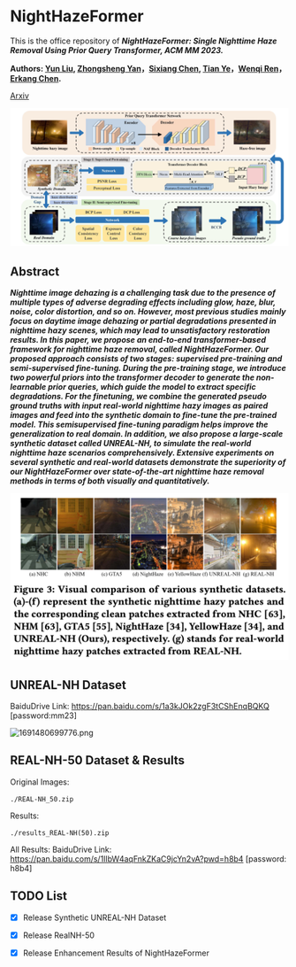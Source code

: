 # NightHazeFormer
This is the office repository of ***NightHazeFormer: Single Nighttime Haze Removal Using Prior Query Transformer, ACM MM 2023.***

**Authors: [Yun Liu](https://scholar.google.com/citations?user=9fjHp-EAAAAJ&hl=en), [Zhongsheng Yan](https://scholar.google.com/citations?user=gYOh2LYAAAAJ&hl=en&oi=ao)，[Sixiang Chen](https://scholar.google.com/citations?user=EtljKSgAAAAJ&hl=en), [Tian Ye](https://owen718.github.io)，[Wenqi Ren](https://sites.google.com/view/wenqiren/homepage)，[Erkang Chen](https://scholar.google.com/citations?user=hWo1RTsAAAAJ&hl=en).**

[Arxiv](https://arxiv.org/pdf/2305.09533.pdf)

![1691480646690.png](./img/1691480646690.png)


## Abstract
***Nighttime image dehazing is a challenging task due to the presence of multiple types of adverse degrading effects including glow, haze, blur, noise, color distortion, and so on. However, most previous studies mainly focus on daytime image dehazing or partial degradations presented in nighttime hazy scenes, which may lead to unsatisfactory restoration results. In this paper, we propose an end-to-end transformer-based framework for nighttime haze removal, called NightHazeFormer. Our proposed approach consists of two stages: supervised pre-training and semi-supervised fine-tuning. During the pre-training stage, we introduce two powerful priors into the transformer decoder to generate the non-learnable prior queries, which guide the model to extract specific degradations. For the finetuning, we combine the generated pseudo ground truths with input real-world nighttime hazy images as paired images and feed into the synthetic domain to fine-tune the pre-trained model. This semisupervised fine-tuning paradigm helps improve the generalization to real domain. In addition, we also propose a large-scale synthetic dataset called UNREAL-NH, to simulate the real-world nighttime haze scenarios comprehensively. Extensive experiments on several synthetic and real-world datasets demonstrate the superiority of our NightHazeFormer over state-of-the-art nighttime haze removal methods in terms of both visually and quantitatively.***


![1691480677807.png](./img/1691480677807.png)

<!-- ![1691480632940.png](./img/1691480632940.png) -->

## UNREAL-NH Dataset
BaiduDrive Link: https://pan.baidu.com/s/1a3kJOk2zgF3tCShEnqBQKQ  [password:mm23] 

![1691480699776.png](./img/1691480699776.png)

## REAL-NH-50 Dataset & Results
Original Images:
```
./REAL-NH_50.zip
```
Results:
```
./results_REAL-NH(50).zip
```
All Results:
BaiduDrive Link: https://pan.baidu.com/s/1IlbW4aqFnkZKaC9jcYn2vA?pwd=h8b4 [password: h8b4]


## TODO List
- [x] Release Synthetic UNREAL-NH Dataset
- [x] Release RealNH-50 
- [x] Release Enhancement Results of NightHazeFormer


